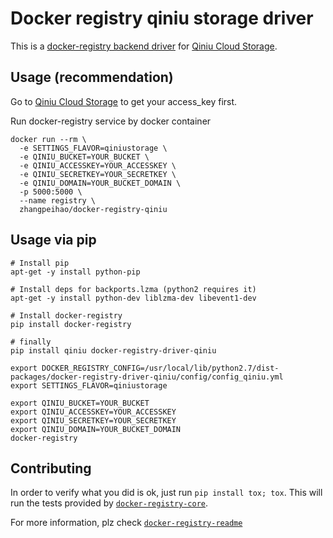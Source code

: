# Docker registry qiniu storage driver

This is a [docker-registry backend driver][registry-core] for [Qiniu Cloud Storage][qiniu].

## Usage (recommendation)

Go to [Qiniu Cloud Storage](http://www.qiniu.com/) to get your access_key first.

Run docker-registry service by docker container

```
docker run --rm \
  -e SETTINGS_FLAVOR=qiniustorage \
  -e QINIU_BUCKET=YOUR_BUCKET \
  -e QINIU_ACCESSKEY=YOUR_ACCESSKEY \
  -e QINIU_SECRETKEY=YOUR_SECRETKEY \
  -e QINIU_DOMAIN=YOUR_BUCKET_DOMAIN \
  -p 5000:5000 \
  --name registry \
  zhangpeihao/docker-registry-qiniu
```

## Usage via pip

```
# Install pip
apt-get -y install python-pip

# Install deps for backports.lzma (python2 requires it)
apt-get -y install python-dev liblzma-dev libevent1-dev

# Install docker-registry
pip install docker-registry

# finally
pip install qiniu docker-registry-driver-qiniu

export DOCKER_REGISTRY_CONFIG=/usr/local/lib/python2.7/dist-packages/docker-registry-driver-qiniu/config/config_qiniu.yml
export SETTINGS_FLAVOR=qiniustorage

export QINIU_BUCKET=YOUR_BUCKET
export QINIU_ACCESSKEY=YOUR_ACCESSKEY
export QINIU_SECRETKEY=YOUR_SECRETKEY
export QINIU_DOMAIN=YOUR_BUCKET_DOMAIN
docker-registry
```

## Contributing

In order to verify what you did is ok, just run `pip install tox; tox`. This will run the tests
provided by [`docker-registry-core`][registry-core].

For more information, plz check [`docker-registry-readme`][registry-readme]

[registry-core]: https://github.com/dotcloud/docker-registry/tree/master/depends/docker-registry-core
[qiniu]: http://www.qiniu.com/
[registry-readme]: https://github.com/docker/docker-registry/blob/master/README.md